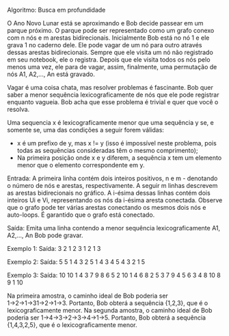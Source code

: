 Algoritmo: Busca em profundidade

O Ano Novo Lunar está se aproximando e Bob decide passear em um parque próximo.
O parque pode ser representado como um grafo conexo com n nós e m arestas bidirecionais. Inicialmente Bob está no nó 1 e ele grava 1 no caderno dele. Ele pode vagar de um nó para outro através dessas arestas bidirecionais. Sempre que ele visita um nó não registrado em seu notebook, ele o registra. Depois que ele visita todos os nós pelo menos uma vez, ele para de vagar, assim, finalmente, uma permutação de nós A1, A2,..., An está gravado.

Vagar é uma coisa chata, mas resolver problemas é fascinante. Bob quer saber a menor sequência lexicograficamente de nós que ele pode registrar enquanto vagueia. Bob acha que esse problema é trivial e quer que você o resolva.

Uma sequencia x é lexicograficamente menor que uma sequência y se, e somente se, uma das condições a seguir forem válidas:
- x é um prefixo de y, mas x != y (isso é impossível neste problema, pois todas as sequências consideradas têm o mesmo comprimento);
- Na primeira posição onde x e y diferem, a sequência x tem um elemento menor que o elemento correspondente em y.

Entrada:
A primeira linha contém dois inteiros positivos, n e m - denotando o número de nós e arestas, respectivamente.
A seguir m linhas descrevem as arestas bidirecionais no gráfico. A i-ésima dessas linhas contém dois inteiros Ui e Vi, representando os nós da i-ésima aresta conectada.
Observe que o grafo pode ter várias arestas conectando os mesmos dois nós e auto-loops. É garantido que o grafo está conectado.

Saída:
Emita uma linha contendo a menor sequência lexicograficamente A1, A2,..., An Bob pode gravar.

Exemplo 1:		Saída:
3 2			1 2 3
1 2
1 3

Exemplo 2:		Saída:
5 5			1 4 3 2 5 
1 4
3 4
5 4
3 2
1 5

Exemplo 3: 		Saída:
10 10			1 4 3 7 9 8 6 5 2 10 
1 4
6 8
2 5
3 7
9 4
5 6
3 4
8 10
8 9
1 10

Na primeira amostra, o caminho ideal de Bob poderia ser 1→2→1→31→2→1→3. Portanto, Bob obterá a sequência {1,2,3}, que é o lexicograficamente menor.
Na segunda amostra, o caminho ideal de Bob poderia ser 1→4→3→2→3→4→1→5. Portanto, Bob obterá a sequência
{1,4,3,2,5}, que é o lexicograficamente menor.